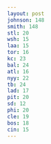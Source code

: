 ```yaml
---
layout: post
johnson: 148
smith: 148
stl: 20
wsh: 15
laa: 15
tor: 16
kc: 23
bal: 24
atl: 16
nyy: 22
tb: 24
lad: 17
pit: 20
sd: 12
phi: 20
cle: 19
bos: 18
cin: 15
---
```

